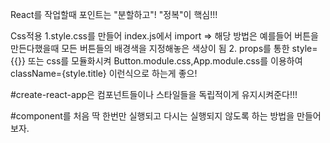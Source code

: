 React를 작업할때 포인트는 "분할하고"! "정복"이 핵심!!!


Css적용 
1.style.css를 만들어 index.js에서 import
=> 해당 방법은 예를들어 버튼을 만든다했을때 모든 버튼들의 배경색을 지정해놓은 색상이 됨
2. props를 통한 style={{}} 또는 css를 모듈화시켜 Button.module.css,App.module.css를 이용하여 className={style.title} 이런식으로 하는게 좋으!

#create-react-app은 컴포넌트들이나 스타일들을 독립적이게 유지시켜준다!!!


#component를 처음 딱 한번만 실행되고 다시는 실행되지 않도록 하는 방법을 만들어보자.